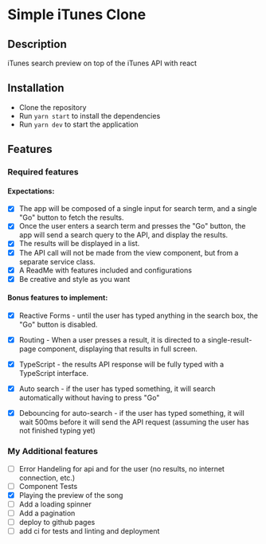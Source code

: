 # Simple iTunes Clone

## Description
iTunes search preview on top of the iTunes API with react

## Installation
- Clone the repository
- Run `yarn start` to install the dependencies
- Run `yarn dev` to start the application

## Features

### Required features

#### Expectations:
- [x] The app will be composed of a single input for search term, and a single "Go" button to fetch the results.
- [x] Once the user enters a search term and presses the "Go" button, the app will send a search query to the API, and display the results.
- [x] The results will be displayed in a list.
- [x] The API call will not be made from the view component, but from a separate service class.
- [x] A ReadMe with features included and configurations
- [x] Be creative and style as you want

#### Bonus features to implement:
- [x] Reactive Forms - until the user has typed anything in the search box, the "Go" button is disabled.
- [x] Routing - When a user presses a result, it is directed to a single-result-page component, displaying that results in full screen.
- [x] TypeScript - the results API response will be fully typed with a TypeScript interface.
- [x] Auto search - if the user has typed something, it will search automatically without having to press "Go"
- [x] Debouncing for auto-search - if the user has typed something, it will wait 500ms before it will send the API request (assuming the user has not finished typing yet)


### My Additional features
- [ ] Error Handeling for api and for the user (no results, no internet connection, etc.)
- [ ] Component Tests
- [x] Playing the preview of the song
- [ ] Add a loading spinner
- [ ] Add a pagination
- [ ] deploy to github pages
- [ ] add ci for tests and linting and deployment
